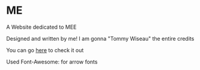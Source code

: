 # ME
A Website dedicated to MEE

Designed and written by me!
I am gonna "Tommy Wiseau" the entire credits

You can go [here](https://nia-bald.github.io/ME-PARODY/) to check it out

Used Font-Awesome: for arrow fonts

